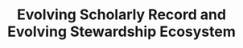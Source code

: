 ---
dateStart: 2014-06-10
dateEnd:
title: "Evolving Scholarly Record and Evolving Stewardship Ecosystem"
venue: "OCLC Research and DANS"
organizer: Andrea Scharnhorst
credit: "Places & Spaces"
city: Amsterdam
state:
country: Netherlands
pdfLink:
venueImages:
 - sm: image01.sm.jpg
   lg: image01.lg.jpg
---